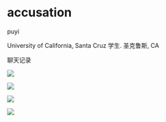 # accusation

puyi

University of California, Santa Cruz  学生. 圣克鲁斯, CA

聊天记录

![](C:\Users\wacxlx\Desktop\举报\accusation\assert\微信图片_20231212213849.jpg)

![](C:\Users\wacxlx\Desktop\举报\accusation\assert\微信图片_20231212213807.jpg)

![](C:\Users\wacxlx\Desktop\举报\accusation\assert\微信图片_20231212213822.jpg)

![](C:\Users\wacxlx\Desktop\举报\accusation\assert\微信图片_20231212213840.jpg)

